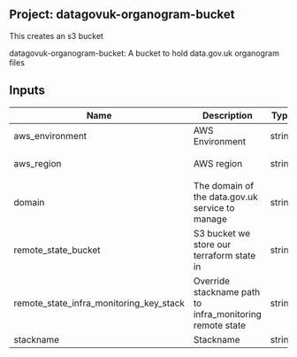 ## Project: datagovuk-organogram-bucket

This creates an s3 bucket

datagovuk-organogram-bucket: A bucket to hold data.gov.uk organogram files

## Inputs

| Name | Description | Type | Default | Required |
|------|-------------|:----:|:-----:|:-----:|
| aws\_environment | AWS Environment | string | n/a | yes |
| aws\_region | AWS region | string | `"eu-west-1"` | no |
| domain | The domain of the data.gov.uk service to manage | string | n/a | yes |
| remote\_state\_bucket | S3 bucket we store our terraform state in | string | n/a | yes |
| remote\_state\_infra\_monitoring\_key\_stack | Override stackname path to infra_monitoring remote state | string | `""` | no |
| stackname | Stackname | string | n/a | yes |


